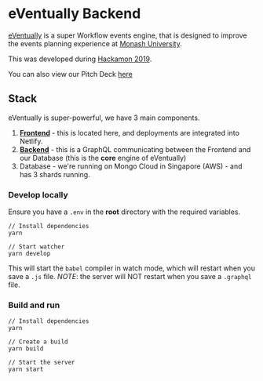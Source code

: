 # eVentually Backend

[eVentually](https://eventually-alpha.netlify.com) is a super Workflow events engine, that is designed to improve the events planning experience at [Monash University](https://monash.edu).

This was developed during [Hackamon 2019](https://monash.edu/students/hackamon).

You can also view our Pitch Deck [here](https://github.com/hackamon2019/pitch-deck)

## Stack

eVentually is super-powerful, we have 3 main components.

1. [**Frontend**](https://github.com/hackamon2019/frontend) - this is located here, and deployments are integrated into Netlify.
2. [**Backend**](https://github.com/hackamon2019/backend) - this is a GraphQL communicating between the Frontend and our Database (this is the **core** engine of eVentually)
3. Database - we're running on Mongo Cloud in Singapore (AWS) - and has 3 shards running.

### Develop locally

Ensure you have a `.env` in the **root** directory with the required variables.

```
// Install dependencies
yarn

// Start watcher
yarn develop
```

This will start the `babel` compiler in watch mode, which will restart when you save a `.js` file.
_NOTE_: the server will NOT restart when you save a `.graphql` file.

### Build and run

```
// Install dependencies
yarn

// Create a build
yarn build

// Start the server
yarn start
```
